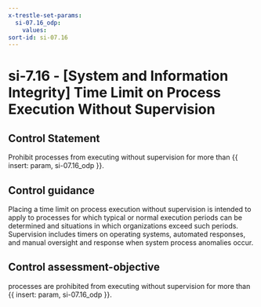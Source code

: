 ```yaml
---
x-trestle-set-params:
  si-07.16_odp:
    values:
sort-id: si-07.16
---
```


# si-7.16 - \[System and Information Integrity\] Time Limit on Process Execution Without Supervision

## Control Statement

Prohibit processes from executing without supervision for more than {{ insert: param, si-07.16_odp }}.

## Control guidance

Placing a time limit on process execution without supervision is intended to apply to processes for which typical or normal execution periods can be determined and situations in which organizations exceed such periods. Supervision includes timers on operating systems, automated responses, and manual oversight and response when system process anomalies occur.

## Control assessment-objective

processes are prohibited from executing without supervision for more than {{ insert: param, si-07.16_odp }}.
